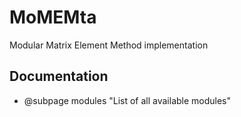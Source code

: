 # MoMEMta
Modular Matrix Element Method implementation

## Documentation

- @subpage modules "List of all available modules"

